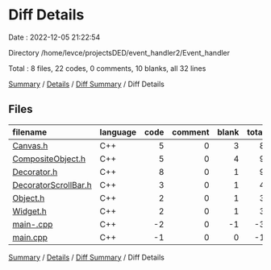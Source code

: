 # Diff Details

Date : 2022-12-05 21:22:54

Directory /home/levce/projectsDED/event_handler2/Event_handler

Total : 8 files,  22 codes, 0 comments, 10 blanks, all 32 lines

[Summary](results.md) / [Details](details.md) / [Diff Summary](diff.md) / Diff Details

## Files
| filename | language | code | comment | blank | total |
| :--- | :--- | ---: | ---: | ---: | ---: |
| [Canvas.h](/Canvas.h) | C++ | 5 | 0 | 3 | 8 |
| [CompositeObject.h](/CompositeObject.h) | C++ | 5 | 0 | 4 | 9 |
| [Decorator.h](/Decorator.h) | C++ | 8 | 0 | 1 | 9 |
| [DecoratorScrollBar.h](/DecoratorScrollBar.h) | C++ | 3 | 0 | 1 | 4 |
| [Object.h](/Object.h) | C++ | 2 | 0 | 1 | 3 |
| [Widget.h](/Widget.h) | C++ | 2 | 0 | 1 | 3 |
| [main-.cpp](/main-.cpp) | C++ | -2 | 0 | -1 | -3 |
| [main.cpp](/main.cpp) | C++ | -1 | 0 | 0 | -1 |

[Summary](results.md) / [Details](details.md) / [Diff Summary](diff.md) / Diff Details